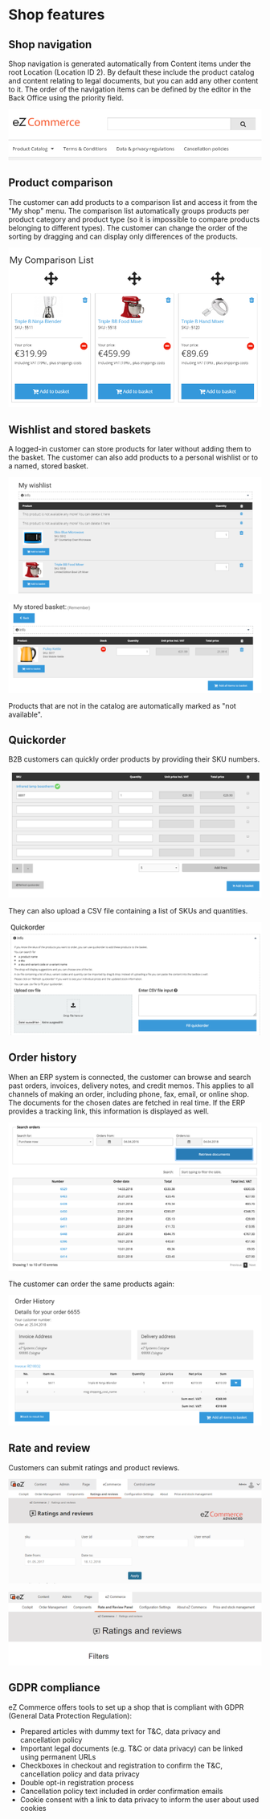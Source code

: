 # Shop features

## Shop navigation

Shop navigation is generated automatically from Content items under the root Location (Location ID 2).
By default these include the product catalog and content relating to legal documents,
but you can add any other content to it.
The order of the navigation items can be defined by the editor in the Back Office using the priority field.

![Default navigation](img/navigation.png)

## Product comparison

The customer can add products to a comparison list and access it from the "My shop" menu.
The comparison list automatically groups products per product category and product type (so it is impossible to compare products belonging to different types).
The customer can change the order of the sorting by dragging and can display only differences of the products.

![Product comparison](img/comparison_list.png)

## Wishlist and stored baskets

A logged-in customer can store products for later without adding them to the basket.
The customer can also add products to a personal wishlist or to a named, stored basket.

![Wishlist](img/wishlist.png)

![Stored baskets](img/stored_basket.png)

Products that are not in the catalog are automatically marked as "not available".

## Quickorder

B2B customers can quickly order products by providing their SKU numbers.

![](img/quickorder.png)

They can also upload a CSV file containing a list of SKUs and quantities.

![](img/quickorder_upload.png)

## Order history

When an ERP system is connected, the customer can browse and search past orders, invoices, delivery notes, and credit memos.
This applies to all channels of making an order, including phone, fax, email, or online shop. 
The documents for the chosen dates are fetched in real time.
If the ERP provides a tracking link, this information is displayed as well.

![](img/order_history_list.png)

The customer can order the same products again:

![](img/order_history.png)

## Rate and review

Customers can submit ratings and product reviews.

![Rating & Review](img/rate_review.png)

![Rating & Review](img/rating_review_2.png)

## GDPR compliance

eZ Commerce offers tools to set up a shop that is compliant with GDPR (General Data Protection Regulation):

- Prepared articles with dummy text for T&C, data privacy and cancellation policy
- Important legal documents (e.g. T&C or data privacy) can be linked using permanent URLs
- Checkboxes in checkout and registration to confirm the T&C, cancellation policy and data privacy
- Double opt-in registration process
- Cancellation policy text included in order confirmation emails
- Cookie consent with a link to data privacy to inform the user about used cookies
